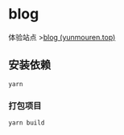 # blog

体验站点 >[blog (yunmouren.top)](http://www.yunmouren.top/)

## 安装依赖
```
yarn
```

### 打包项目
```
yarn build
```
